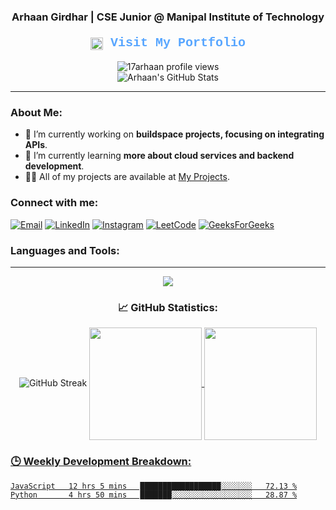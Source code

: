 <div align="center">
  <h3>Arhaan Girdhar | CSE Junior @ Manipal Institute of Technology</h3>
  <h4><a href="https://17arhaan.github.io/resume/home.html" style="font-family: 'Courier New', monospace; font-size: 20px; color: #58a6ff; text-decoration: none;"><img src="https://user-images.githubusercontent.com/portfolio-icon.png" width="20" height="20" style="vertical-align: bottom;"> Visit My Portfolio</a></h4>
  <img src="https://komarev.com/ghpvc/?username=17arhaan&label=Profile%20views&color=0e75b6&style=flat" alt="17arhaan profile views" />
</div>

<div align="center">
  <img src="https://github-readme-stats.vercel.app/api?username=17arhaan&show_icons=true&theme=algolia" alt="Arhaan's GitHub Stats">
</div>

---

### About Me:
- 🔭 I’m currently working on **buildspace projects, focusing on integrating APIs**.
- 🌱 I’m currently learning **more about cloud services and backend development**.
- 👨‍💻 All of my projects are available at [My Projects](https://github.com/17arhaan/Projects).

### Connect with me:
<p align="left">
  <a href="mailto:17arhaan@gmail.com"><img src="https://img.shields.io/badge/Email-D14836?style=for-the-badge&logo=gmail&logoColor=white" alt="Email"></a>
  <a href="https://linkedin.com/in/arhaan17"><img src="https://img.shields.io/badge/LinkedIn-0077B5?style=for-the-badge&logo=linkedin&logoColor=white" alt="LinkedIn"></a>
  <a href="https://instagram.com/awwrhaan"><img src="https://img.shields.io/badge/Instagram-E4405F?style=for-the-badge&logo=instagram&logoColor=white" alt="Instagram"></a>
  <a href="https://www.leetcode.com/arhaan17"><img src="https://img.shields.io/badge/LeetCode-FFA116?style=for-the-badge&logo=leetcode&logoColor=white" alt="LeetCode"></a>
  <a href="https://auth.geeksforgeeks.org/user/user_qzc994wj7gi/profile"><img src="https://img.shields.io/badge/GeeksforGeeks-0F9D58?style=for-the-badge&logo=geeksforgeeks&logoColor=white" alt="GeeksForGeeks"></a>
</p>

### Languages and Tools:
<p align="center">
  <!-- Icons -->
</p>

---
<div align="center">
  <img src="https://user-images.githubusercontent.com/73097560/115834477-dbab4500-a447-11eb-908a-139a6edaec5c.gif"><h3 align="center">📈 GitHub Statistics:</h3>
  <img src="https://github-readme-streak-stats.herokuapp.com/?user=17arhaan&theme=algolia" alt="GitHub Streak">
  <a href="https://github.com/17arhaan">
  <img align="center" src="http://github-profile-summary-cards.vercel.app/api/cards/most-commit-language?username=17arhaan&theme=algolia" height="180em" />
  <img align="center" src="http://github-profile-summary-cards.vercel.app/api/cards/profile-details?username=17arhaan&theme=algolia" height="180em" />
</div>

### 🕒 Weekly Development Breakdown:
<!--START_SECTION:waka-->
```text
JavaScript   12 hrs 5 mins   ██████████████████░░░░░░░   72.13 %
Python       4 hrs 50 mins   ███████░░░░░░░░░░░░░░░░░░   28.87 %
